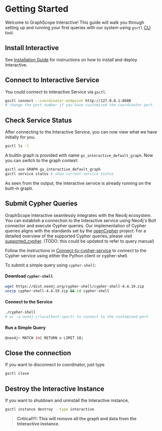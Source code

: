 # Getting Started

Welcome to GraphScope Interactive! This guide will walk you through setting up and running your first queries with our system using `gsctl` [CLI](client_apis/gsctl) tool.

## Install Interactive

See [Installation Guide](./installation.md) for instructions on how to install and deploy Interactive.


## Connect to Interactive Service

You could connect to Interactive Service via `gsctl`.

```bash
gsctl connect --coordinator-endpoint http://127.0.0.1:8080
# change the port number if you have customized the coordinator port.
```


## Check Service Status

After connecting to the Interactive Service, you can now view what we have initially for you.

```bash
gsctl ls -l
```

A builtin graph is provided with name `gs_interactive_default_graph`. Now you can switch to the graph context:

```bash
gsctl use GRAPH gs_interactive_default_graph
gsctl service status # show current service status
```

As seen from the output, the Interactive service is already running on the built-in graph.


## Submit Cypher Queries

GraphScope Interactive seamlessly integrates with the Neo4j ecosystem. You can establish a connection to the Interactive service using Neo4j's Bolt connector and execute Cypher queries. Our implementation of Cypher queries aligns with the standards set by the [openCypher](http://www.opencypher.org/) project. For a detailed overview of the supported Cypher queries, please visit [supported_cypher](https://graphscope.io/docs/latest/interactive_engine/neo4j/supported_cypher). (TODO: this could be updated to refer to query manual)

Follow the instructions in [Connect-to-cypher-service](../../interactive_engine/neo4j/cypher_sdk) to connect to the Cypher service using either the Python client or cypher-shell.

To submit a simple query using `cypher-shell`:

#### Download `cypher-shell`

```bash
wget https://dist.neo4j.org/cypher-shell/cypher-shell-4.4.19.zip
unzip cypher-shell-4.4.19.zip && cd cypher-shell
```

#### Connect to the Service

```bash
./cypher-shell
# or -a neo4j://localhost:<port> to connect to the customized port
```

#### Run a Simple Query

```bash
@neo4j> MATCH (n) RETURN n LIMIT 10;
```

## Close the connection

If you want to disconnect to coordinator, just type

```bash
gsctl close
```

## Destroy the Interactive Instance

If you want to shutdown and uninstall the Interactive instance,

```bash
gsctl instance destroy --type interactive
```

> **Critical!!!: This will remove all the graph and data from the Interactive instance.**
